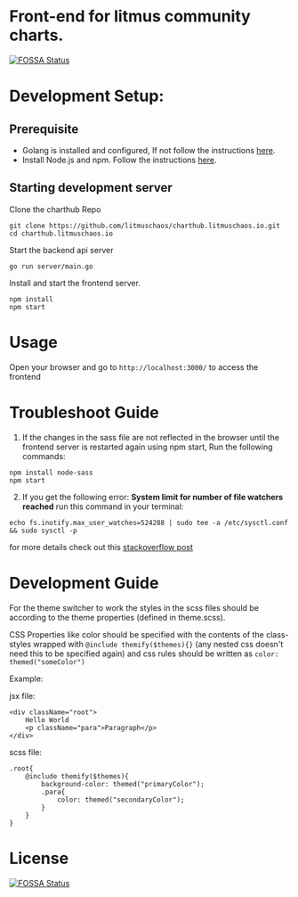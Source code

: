 # Front-end for litmus community charts.

[![FOSSA Status](https://app.fossa.com/api/projects/git%2Bgithub.com%2Flitmuschaos%2Fcharthub.litmuschaos.io.svg?type=shield)](https://app.fossa.com/projects/git%2Bgithub.com%2Flitmuschaos%2Fcharthub.litmuschaos.io?ref=badge_shield)

# Development Setup:

## Prerequisite
 - Golang is installed and configured, If not follow the instructions [here](https://golang.org/doc/install).
- Install Node.js and npm. Follow the instructions [here](https://nodejs.org/en/download/current/).

## Starting development server

Clone the charthub Repo
```
git clone https://github.com/litmuschaos/charthub.litmuschaos.io.git
cd charthub.litmuschaos.io
```
Start the backend api server

```
go run server/main.go
```

Install and start the frontend server.
```
npm install
npm start
```

# Usage
Open your browser and go to `http://localhost:3000/` to access the frontend

# Troubleshoot Guide
1. If the changes in the sass file are not reflected in the browser until the frontend server is restarted again using npm start, Run the following commands:
```
npm install node-sass
npm start
```

2. If you get the following error: **System limit for number of file watchers reached** run this command in your terminal:
```
echo fs.inotify.max_user_watches=524288 | sudo tee -a /etc/sysctl.conf && sudo sysctl -p
```
for more details check out this [stackoverflow post](https://stackoverflow.com/questions/53930305/nodemon-error-system-limit-for-number-of-file-watchers-reached)

# Development Guide
For the theme switcher to work the styles in the scss files should be according to the theme properties (defined in theme.scss).

CSS Properties like color should be specified with the contents of the class-styles wrapped with ```@include themify($themes){}``` (any nested css doesn't need this to be specified again) and css rules should be written as ```color: themed("someColor")```

Example:

jsx file:
```
<div className="root">
    Hello World
    <p className="para">Paragraph</p>
</div>
```
scss file:
```
.root{
    @include themify($themes){
        background-color: themed("primaryColor");
        .para{
            color: themed("secondaryColor");
        }
    }
}
```


# License

[![FOSSA Status](https://app.fossa.com/api/projects/git%2Bgithub.com%2Flitmuschaos%2Fcharthub.litmuschaos.io.svg?type=large)](https://app.fossa.com/projects/git%2Bgithub.com%2Flitmuschaos%2Fcharthub.litmuschaos.io?ref=badge_large)
